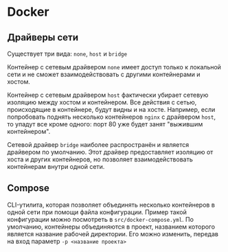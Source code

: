 # Docker

## Драйверы сети

Существует три вида: `none`, `host` и `bridge`

Контейнер с сетевым драйвером `none` имеет доступ только к локальной сети и не сможет взаимодействовать с другими контейнерами и хостом.

Контейнер с сетевым драйвером `host` фактически убирает сетевую изоляцию между хостом и контейнером. Все действия с сетью, происходящие в контейнере, будут видны и на хосте. Например, если попробовать поднять несколько контейнеров `nginx` с драйвером `host`, то упадут все кроме одного: порт 80 уже будет занят "выжившим контейнером".

Сетевой драйвер `bridge` наиболее распространён и является драйвером по умолчанию. Этот драйвер предоставляет изоляцию от хоста и других контейнеров, но позволяет взаимодействовать контейнерам внутри одной сети.

## Compose

CLI-утилита, которая позволяет объединять несколько контейнеров в одной сети при помощи файла конфигурации. Пример такой конфигурации можно посмотреть в `src/docker-compose.yml`. По умолчанию, контейнеры объединяются в проект, названием которого является название рабочей директории. Его можно изменить, передав на вход параметр `-p <название проекта>`
